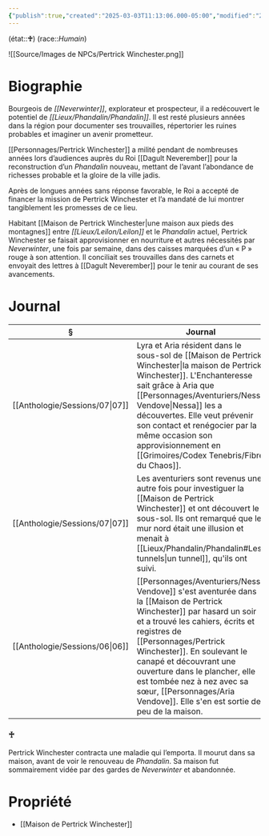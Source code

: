 ```yaml
---
{"publish":true,"created":"2025-03-03T11:13:06.000-05:00","modified":"2025-03-03T11:13:06.000-05:00","cssclasses":""}
---
```



(état::**♰**) 
(race::*Humain*)

![[Source/Images de NPCs/Pertrick Winchester.png]]

# Biographie

Bourgeois de *[[Neverwinter]]*, explorateur et prospecteur, il a redécouvert le potentiel de *[[Lieux/Phandalin/Phandalin]]*. Il est resté plusieurs années dans la région pour documenter ses trouvailles, répertorier les ruines probables et imaginer un avenir prometteur.

[[Personnages/Pertrick Winchester]] a milité pendant de nombreuses années lors d’audiences auprès du Roi [[Dagult Neverember]] pour la reconstruction d’un *Phandalin* nouveau, mettant de l’avant l’abondance de richesses probable et la gloire de la ville jadis.

Après de longues années sans réponse favorable, le Roi a accepté de financer la mission de Pertrick Winchester et l’a mandaté de lui montrer tangiblement les promesses de ce lieu.

Habitant [[Maison de Pertrick Winchester\|une maison aux pieds des montagnes]] entre *[[Lieux/Leilon/Leilon]]* et le *Phandalin* actuel, Pertrick Winchester se faisait approvisionner en nourriture et autres nécessités par *Neverwinter*, une fois par semaine, dans des caisses marquées d’un « P » rouge à son attention. Il conciliait ses trouvailles dans des carnets et envoyait des lettres à [[Dagult Neverember]] pour le tenir au courant de ses avancements.

# Journal

| §                                 | Journal                                                                                                                                                                                                                                                                                                                                          |
| --------------------------------- | ------------------------------------------------------------------------------------------------------------------------------------------------------------------------------------------------------------------------------------------------------------------------------------------------------------------------------------------------ |
| [[Anthologie/Sessions/07\|07]] | Lyra et Aria résident dans le sous-sol de [[Maison de Pertrick Winchester\|la maison de Pertrick Winchester]]. L'Enchanteresse sait grâce à Aria que [[Personnages/Aventuriers/Nessa Vendove\|Nessa]] les a découvertes. Elle veut prévenir son contact et renégocier par la même occasion son approvisionnement en [[Grimoires/Codex Tenebris/Fibre du Chaos]].                                  |
| [[Anthologie/Sessions/07\|07]] | Les aventuriers sont revenus une autre fois pour investiguer la [[Maison de Pertrick Winchester]] et ont découvert le sous-sol. Ils ont remarqué que le mur nord était une illusion et menait à [[Lieux/Phandalin/Phandalin#Les tunnels\|un tunnel]], qu'ils ont suivi.                                                                                          |
| [[Anthologie/Sessions/06\|06]] | [[Personnages/Aventuriers/Nessa Vendove]] s'est aventurée dans la [[Maison de Pertrick Winchester]] par hasard un soir et a trouvé les cahiers, écrits et registres de [[Personnages/Pertrick Winchester]]. En soulevant le canapé et découvrant une ouverture dans le plancher, elle est tombée nez à nez avec sa sœur, [[Personnages/Aria Vendove]]. Elle s'en est sortie de peu de la maison. |


### **♰**
  
Pertrick Winchester contracta une maladie qui l’emporta. Il mourut dans sa maison, avant de voir le renouveau de *Phandalin*. Sa maison fut sommairement vidée par des gardes de *Neverwinter* et abandonnée.

# Propriété

- [[Maison de Pertrick Winchester]]